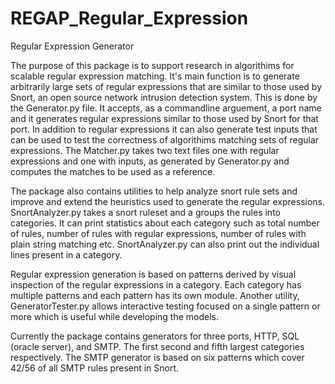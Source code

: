# REGAP_Regular_Expression
Regular Expression Generator 

The purpose of this package is to support research in algorithims for scalable regular expression matching. It's main 
function is to generate arbitrarily large sets of regular expressions that are similar to those used by Snort, an open
source network intrusion detection system. This is done by the Generator.py file. It accepts, as a commandline arguement,
a port name and it generates regular expressions similar to those used by Snort for that port. In addition to regular
expressions it can also generate test inputs that can be used to test the correctness of algorithims matching sets of regular expressions. The Matcher.py takes two text files one with regular expressions and one with inputs, as generated by Generator.py and computes the matches to be used as a reference.

The package also contains utilities to help analyze snort rule sets and improve and extend the heuristics used to 
generate the regular expressions. SnortAnalyzer.py takes a snort ruleset and a groups the rules into categories. 
It can print statistics about each category such as total number of rules, number of rules with regular expressions,
number of rules with plain string matching etc. SnortAnalyzer.py can also print out the individual lines present in a 
category. 

Regular expression generation is based on patterns derived by visual inspection of the regular expressions in a category. 
Each category has multiple patterns and each pattern has its own module. Another utility, GeneratorTester.py allows 
interactive testing focused on a single pattern or more which is useful while developing the models.

Currently the package contains generators for three ports, HTTP, SQL (oracle server), and SMTP. The first second and 
fifth largest categories respectively. The SMTP generator is based on six patterns which cover 42/56 of all SMTP rules
present in Snort. 

